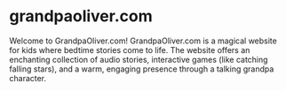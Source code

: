 # grandpaoliver.com
Welcome to GrandpaOliver.com! GrandpaOliver.com is a magical website for kids where bedtime stories come to life. The website offers an enchanting collection of audio stories, interactive games (like catching falling stars), and a warm, engaging presence through a talking grandpa character.
